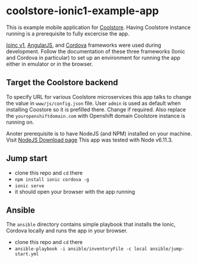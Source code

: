 # coolstore-ionic1-example-app

This is example mobile application for [Coolstore](https://github.com/jbossdemocentral/coolstore-microservice). Having Coolstore instance running is a prerequisite to fully excercise the app.

[Ioinc v1](http://ionicframework.com/docs/v1/overview/), [AngularJS](https://angularjs.org/), and [Cordova](https://cordova.apache.org/) frameworks were used during development. Follow the documentation of these three frameworks (Ionic and Cordova in particular) to set up an environment for running the app either in emulator or in the browser.

## Target the Coolstore backend

To specify URL for various Coolstore microservices this app talks to change the value in `www/js/config.json` file. User `admin` is used as default when installing Coostore so it is prefilled there. Change if required. Also replace the `youropenshiftdomain.com` with Openshift domain Coolstore instance is running on.

Anoter prerequisite is to have NodeJS (and NPM) installed on your machine. Visit [NodeJS Download page](https://nodejs.org/en/download/) This app was tested with Node v6.11.3.

## Jump start
- clone this repo and `cd` there
- `npm install ionic cordova -g`
- `ionic serve`
- it should open your browser with the app running

## Ansible

The `ansible` directory contains simple playbook that installs the Ionic, Cordova locally and runs the app in your browser.

- clone this repo and `cd` there
- `ansible-playbook -i ansible/inventoryFile -c local ansible/jump-start.yml`
